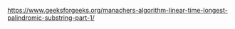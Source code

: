 https://www.geeksforgeeks.org/manachers-algorithm-linear-time-longest-palindromic-substring-part-1/

